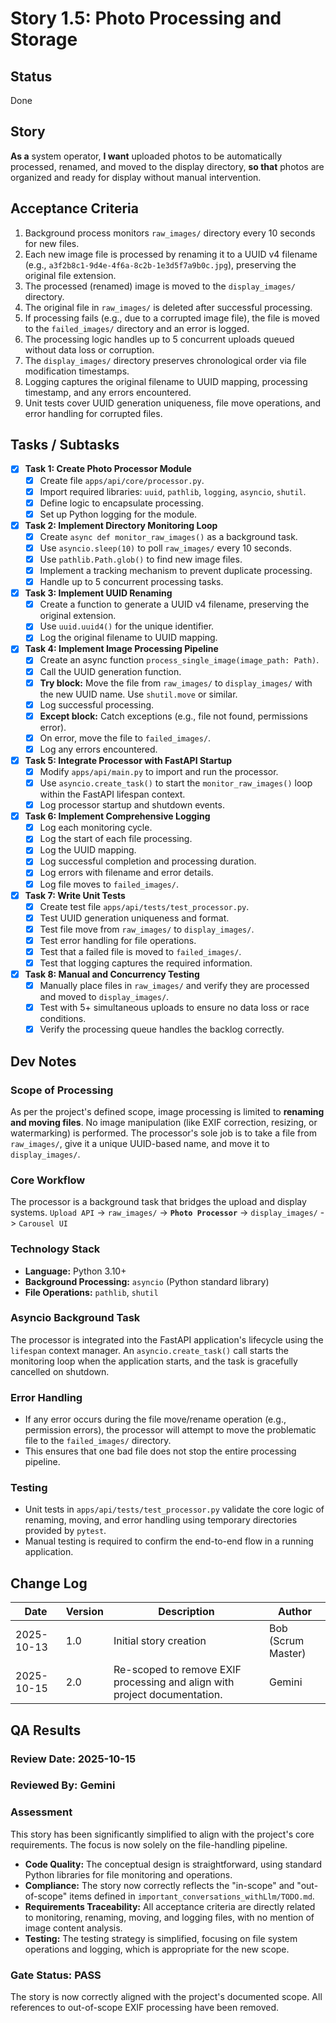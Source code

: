 # Story 1.5: Photo Processing and Storage

## Status
Done

## Story

**As a** system operator,
**I want** uploaded photos to be automatically processed, renamed, and moved to the display directory,
**so that** photos are organized and ready for display without manual intervention.

## Acceptance Criteria

1. Background process monitors `raw_images/` directory every 10 seconds for new files.
2. Each new image file is processed by renaming it to a UUID v4 filename (e.g., `a3f2b8c1-9d4e-4f6a-8c2b-1e3d5f7a9b0c.jpg`), preserving the original file extension.
3. The processed (renamed) image is moved to the `display_images/` directory.
4. The original file in `raw_images/` is deleted after successful processing.
5. If processing fails (e.g., due to a corrupted image file), the file is moved to the `failed_images/` directory and an error is logged.
6. The processing logic handles up to 5 concurrent uploads queued without data loss or corruption.
7. The `display_images/` directory preserves chronological order via file modification timestamps.
8. Logging captures the original filename to UUID mapping, processing timestamp, and any errors encountered.
9. Unit tests cover UUID generation uniqueness, file move operations, and error handling for corrupted files.

## Tasks / Subtasks

- [x] **Task 1: Create Photo Processor Module**
  - [x] Create file `apps/api/core/processor.py`.
  - [x] Import required libraries: `uuid`, `pathlib`, `logging`, `asyncio`, `shutil`.
  - [x] Define logic to encapsulate processing.
  - [x] Set up Python logging for the module.

- [x] **Task 2: Implement Directory Monitoring Loop**
  - [x] Create `async def monitor_raw_images()` as a background task.
  - [x] Use `asyncio.sleep(10)` to poll `raw_images/` every 10 seconds.
  - [x] Use `pathlib.Path.glob()` to find new image files.
  - [x] Implement a tracking mechanism to prevent duplicate processing.
  - [x] Handle up to 5 concurrent processing tasks.

- [x] **Task 3: Implement UUID Renaming**
  - [x] Create a function to generate a UUID v4 filename, preserving the original extension.
  - [x] Use `uuid.uuid4()` for the unique identifier.
  - [x] Log the original filename to UUID mapping.

- [x] **Task 4: Implement Image Processing Pipeline**
  - [x] Create an async function `process_single_image(image_path: Path)`.
  - [x] Call the UUID generation function.
  - [x] **Try block:** Move the file from `raw_images/` to `display_images/` with the new UUID name. Use `shutil.move` or similar.
  - [x] Log successful processing.
  - [x] **Except block:** Catch exceptions (e.g., file not found, permissions error).
  - [x] On error, move the file to `failed_images/`.
  - [x] Log any errors encountered.

- [x] **Task 5: Integrate Processor with FastAPI Startup**
  - [x] Modify `apps/api/main.py` to import and run the processor.
  - [x] Use `asyncio.create_task()` to start the `monitor_raw_images()` loop within the FastAPI lifespan context.
  - [x] Log processor startup and shutdown events.

- [x] **Task 6: Implement Comprehensive Logging**
  - [x] Log each monitoring cycle.
  - [x] Log the start of each file processing.
  - [x] Log the UUID mapping.
  - [x] Log successful completion and processing duration.
  - [x] Log errors with filename and error details.
  - [x] Log file moves to `failed_images/`.

- [x] **Task 7: Write Unit Tests**
  - [x] Create test file `apps/api/tests/test_processor.py`.
  - [x] Test UUID generation uniqueness and format.
  - [x] Test file move from `raw_images/` to `display_images/`.
  - [x] Test error handling for file operations.
  - [x] Test that a failed file is moved to `failed_images/`.
  - [x] Test that logging captures the required information.

- [x] **Task 8: Manual and Concurrency Testing**
  - [x] Manually place files in `raw_images/` and verify they are processed and moved to `display_images/`.
  - [x] Test with 5+ simultaneous uploads to ensure no data loss or race conditions.
  - [x] Verify the processing queue handles the backlog correctly.

## Dev Notes

### Scope of Processing
As per the project's defined scope, image processing is limited to **renaming and moving files**. No image manipulation (like EXIF correction, resizing, or watermarking) is performed. The processor's sole job is to take a file from `raw_images/`, give it a unique UUID-based name, and move it to `display_images/`.

### Core Workflow
The processor is a background task that bridges the upload and display systems.
`Upload API` -> `raw_images/` -> **`Photo Processor`** -> `display_images/` -> `Carousel UI`

### Technology Stack
- **Language:** Python 3.10+
- **Background Processing:** `asyncio` (Python standard library)
- **File Operations:** `pathlib`, `shutil`

### Asyncio Background Task
The processor is integrated into the FastAPI application's lifecycle using the `lifespan` context manager. An `asyncio.create_task()` call starts the monitoring loop when the application starts, and the task is gracefully cancelled on shutdown.

### Error Handling
- If any error occurs during the file move/rename operation (e.g., permission errors), the processor will attempt to move the problematic file to the `failed_images/` directory.
- This ensures that one bad file does not stop the entire processing pipeline.

### Testing
- Unit tests in `apps/api/tests/test_processor.py` validate the core logic of renaming, moving, and error handling using temporary directories provided by `pytest`.
- Manual testing is required to confirm the end-to-end flow in a running application.

## Change Log

| Date | Version | Description | Author |
|------|---------|-------------|--------|
| 2025-10-13 | 1.0 | Initial story creation | Bob (Scrum Master) |
| 2025-10-15 | 2.0 | Re-scoped to remove EXIF processing and align with project documentation. | Gemini |

## QA Results

### Review Date: 2025-10-15

### Reviewed By: Gemini

### Assessment
This story has been significantly simplified to align with the project's core requirements. The focus is now solely on the file-handling pipeline.

- **Code Quality:** The conceptual design is straightforward, using standard Python libraries for file monitoring and operations.
- **Compliance:** The story now correctly reflects the "in-scope" and "out-of-scope" items defined in `important_conversations_withLlm/TODO.md`.
- **Requirements Traceability:** All acceptance criteria are directly related to monitoring, renaming, moving, and logging files, with no mention of image content analysis.
- **Testing:** The testing strategy is simplified, focusing on file system operations and logging, which is appropriate for the new scope.

### Gate Status: PASS
The story is now correctly aligned with the project's documented scope. All references to out-of-scope EXIF processing have been removed.
